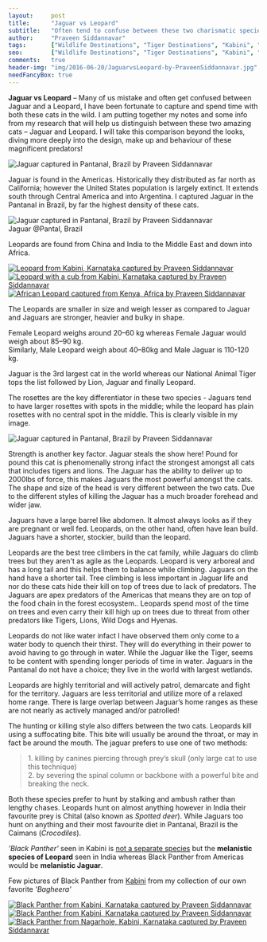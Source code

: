 ```yaml
---
layout:     post
title:      "Jaguar vs Leopard"
subtitle:   "Often tend to confuse between these two charismatic species of big cats and here are the differences between both"
author:     "Praveen Siddannavar"
tags:       ["Wildlife Destinations", "Tiger Destinations", "Kabini", "Birding Destinations"]
seo:		["Wildlife Destinations", "Tiger Destinations", "Kabini", "Birding Destinations"]
comments:   true
header-img: "img/2016-06-20/JaguarvsLeopard-by-PraveenSiddannavar.jpg"
needFancyBox: true
---
```



<p>
<strong>Jaguar vs Leopard</strong> – Many of us mistake and often get confused between Jaguar and a Leopard, I have been fortunate to capture and spend time with both these cats in the wild. I am putting together my notes and some info from my research that will help us distinguish between these two amazing cats – Jaguar and Leopard.  I will take this comparison beyond the looks, diving more deeply into the design, make up and behaviour of these magnificent predators!
</p>

<img src="{{ site.baseurl }}/img/2016-06-20/JaguarvsLeopard-by-PraveenSiddannavar.jpg" alt="Jaguar captured in Pantanal, Brazil by Praveen Siddannavar">


<p>
Jaguar is found in the Americas. Historically they distributed as far north as California; however the United States population is largely extinct. It extends south through Central America and into Argentina. I captured Jaguar in the Pantanal in Brazil, by far the highest density of these cats. 
</p>

<img src="{{ site.baseurl }}/img/2016-06-20/Jaguar-Pantanal-by-PraveenSiddannavar.jpg" alt="Jaguar captured in Pantanal, Brazil by Praveen Siddannavar">

<div class="exif">Jaguar @Pantal, Brazil</div>

<p>
Leopards are found from China and India to the Middle East and down into Africa.
</p>

<div class="w-entity-images">
	<a class="fancybox" rel="group" href="{{ site.baseurl }}/img/2016-06-20/Leopard-Kabini-by-PraveenSiddannavar.jpg"> <img class="w-customised-image-preview w-small-image-preview" src="{{ site.baseurl }}/img/2016-06-20/Leopard-Kabini-by-PraveenSiddannavar.jpg" alt="Leopard from Kabini, Karnataka captured by Praveen Siddannavar"></a>
	<a class="fancybox" rel="group" href="{{ site.baseurl }}/img/2016-06-20/Leopard-with-cub-Nagarhole-by-PraveenSiddannavar.jpg"> <img class="w-customised-image-preview w-small-image-preview" src="{{ site.baseurl }}/img/2016-06-20/Leopard-with-cub-Nagarhole-by-PraveenSiddannavar.jpg" alt="Leopard with a cub from Kabini, Karnataka captured by Praveen Siddannavar"></a>
	<a class="fancybox" rel="group" href="{{ site.baseurl }}/img/2016-06-20/AfricanLeopard-Kenya-by-PraveenSiddannavar.jpg"> <img class="w-customised-image-preview w-small-image-preview" src="{{ site.baseurl }}/img/2016-06-20/AfricanLeopard-Kenya-by-PraveenSiddannavar.jpg" alt="African Leopard captured from Kenya, Africa by Praveen Siddannavar"></a>
</div>

<p>
The Leopards are smaller in size and weigh lesser as compared to Jaguar and Jaguars are stronger, heavier and bulky in shape. 
</p>

<p>
Female Leopard weighs around 20–60 kg whereas Female Jaguar would weigh about 85–90 kg.<br>
Similarly, Male Leopard weigh about 40–80kg and Male Jaguar is 110-120 kg.
</p>

<p>
Jaguar is the 3rd largest cat in the world whereas our National Animal Tiger tops the list followed by Lion, Jaguar and finally Leopard. 
</p>

<p>
The rosettes are the key differentiator in these two species - Jaguars tend to have larger rosettes with spots in the middle; while the leopard has plain rosettes with no central spot in the middle. This is clearly visible in my image.
</p>

<img src="{{ site.baseurl }}/img/2016-06-20/Jaguar-Pantanal-by-PraveenSiddannavar.jpg" alt="Jaguar captured in Pantanal, Brazil by Praveen Siddannavar">

<p>
Strength is another key factor. Jaguar steals the show here! Pound for pound this cat is phenomenally strong infact the strongest amongst all cats that includes tigers and lions. The Jaguar has the ability to deliver up to 2000lbs of force, this makes Jaguars the most powerful amongst the cats. The shape and size of the head is very different between the two cats. Due to the different styles of killing the Jaguar has a much broader forehead and wider jaw.
</p>

<p>
Jaguars have a large barrel like abdomen. It almost always looks as if they are pregnant or well fed. Leopards, on the other hand, often have lean build. Jaguars have a shorter, stockier, build than the leopard.
</p>

<p>
Leopards are the best tree climbers in the cat family, while Jaguars do climb trees but they aren't as agile as the Leopards. Leopard is very arboreal and has a long tail and this helps them to balance while climbing. Jaguars on the hand have a shorter tail. Tree climbing is less important in Jaguar life and nor do these cats hide their kill on top of trees due to lack of predators. The Jaguars are apex predators of the Americas that means they are on top of the food chain in the forest ecosystem.. Leopards spend most of the time on trees and even carry their kill high up on trees due to threat from other predators like Tigers, Lions, Wild Dogs and Hyenas.
</p>

<p>
Leopards do not like water infact I have observed them only come to a water body to quench their thirst. They will do everything in their power to avoid having to go through in water. While the Jaguar like the Tiger, seems to be content with spending longer periods of time in water. Jaguars in the Pantanal do not have a choice; they live in the world with largest wetlands.
</p>

<p>
Leopards are highly territorial and will actively patrol, demarcate and fight for the territory. Jaguars are less territorial and utilize more of a relaxed home range. There is large overlap between Jaguar’s home ranges as these are not nearly as actively managed and/or patrolled!
</p>

<p>
The hunting or killing style also differs between the two cats. Leopards kill using a suffocating bite. This bite will usually be around the throat, or may in fact be around the mouth. The jaguar prefers to use one of two methods: 
</p>

<blockquote>
1. killing by canines piercing through prey’s skull (only large cat to use this technique) <br>
2. by severing the spinal column or backbone with a powerful bite and breaking the neck. 
</blockquote>

<p>
Both these species prefer to hunt by stalking and ambush rather than lengthy chases. Leopards hunt on almost anything however in India their favourite prey is Chital (also known as <em>Spotted deer</em>). While Jaguars too hunt on anything and their most favourite diet in Pantanal, Brazil is the Caimans (<em>Crocodiles</em>).⁠⁠⁠⁠
</p>

<p>
<em>'Black Panther'</em> seen in Kabini is <a href="{{ site.baseurl }}/2016/03/21/Phantom-of-the-Forest.html" target="_blank">not a separate species</a> but the <strong>melanistic species of Leopard</strong> seen in India whereas Black Panther from Americas would be <strong>melanistic Jaguar</strong>.
</p>

<p>
Few pictures of Black Panther from <a href="http://www.wilderhood.com/destination/Kabini" target="_blank">Kabini</a> from my collection of our own favorite <em>'Bagheera'</em>
</p>

<div class="w-entity-images">
	<a class="fancybox" rel="group" href="{{ site.baseurl }}/img/2016-06-20/Black-Panther-Kabini-by-PraveenSiddannavar.jpg"> <img class="w-customised-image-preview w-small-image-preview" src="{{ site.baseurl }}/img/2016-06-20/Black-Panther-Kabini-by-PraveenSiddannavar.jpg" alt="Black Panther from Kabini, Karnataka captured by Praveen Siddannavar"></a>
	<a class="fancybox" rel="group" href="{{ site.baseurl }}/img/2016-06-20/Black-Panther-Nagarhole-by-PraveenSiddannavar.jpg"> <img class="w-customised-image-preview w-small-image-preview" src="{{ site.baseurl }}/img/2016-06-20/Black-Panther-Nagarhole-by-PraveenSiddannavar.jpg" alt="Black Panther from Kabini, Karnataka captured by Praveen Siddannavar"></a>
	<a class="fancybox" rel="group" href="{{ site.baseurl }}/img/2016-06-20/Black-Panther-1-Nagarhole-by-PraveenSiddannavar.jpg"> <img class="w-customised-image-preview w-small-image-preview" src="{{ site.baseurl }}/img/2016-06-20/Black-Panther-1-Nagarhole-by-PraveenSiddannavar.jpg" alt="Black Panther from Nagarhole, Kabini, Karnataka captured by Praveen Siddannavar"></a>
</div>


